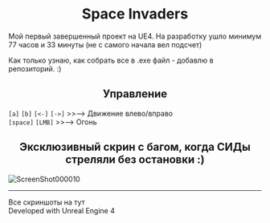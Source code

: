 <h1 align="center"> Space Invaders</h1>

Мой первый завершенный проект на UE4. На разработку ушло минимум 77 часов и 33 минуты (не с самого начала вел подсчет)<br>

Как только узнаю, как собрать все в .exe файл - добавлю в репозиторий. :)<br>

<h2 align="center">Управление</h2>
<code>[a]</code> <code>[b]</code> <code>[<-]</code> <code>[->]</code> >>--> Движение влево/вправо<br>
<code>[space]</code> <code>[LMB]</code> >>--> Огонь
<br>
<h2 align="center">Эксклюзивный скрин с багом, когда СИДы стреляли без остановки :)</h2>

![ScreenShot000010](https://user-images.githubusercontent.com/62991413/191561325-84632e48-a057-46c3-baa0-e6c94fa65215.png)

<hr>
Все скриншоты на <a href="https://www.artstation.com/artwork/9NnLAo" style="text-decoration: none"> тут </a> <br>
Developed with Unreal Engine 4
